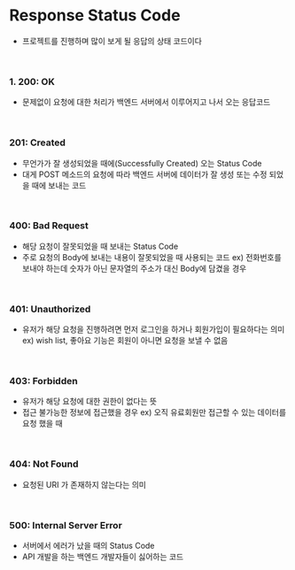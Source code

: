 # Response Status Code
- 프로젝트를 진행하며 많이 보게 될 응답의 상태 코드이다

<br>

### 1. 200: OK
- 문제없이 요청에 대한 처리가 백엔드 서버에서 이루어지고 나서 오는 응답코드

<br>

### 201: Created
- 무언가가 잘 생성되었을 때에(Successfully Created) 오는 Status Code
- 대게 POST 메소드의 요청에 따라 백엔드 서버에 데이터가 잘 생성 또는 수정 되었을 때에 보내는 코드

<br>

### 400: Bad Request
- 해당 요청이 잘못되었을 때 보내는 Status Code
- 주로 요청의 Body에 보내는 내용이 잘못되었을 때 사용되는 코드 
ex) 전화번호를 보내야 하는데 숫자가 아닌 문자열의 주소가 대신 Body에 담겼을 경우

<br>

### 401: Unauthorized
- 유저가 해당 요청을 진행하려면 먼저 로그인을 하거나 회원가입이 필요하다는 의미 
ex) wish list, 좋아요 기능은 회원이 아니면 요청을 보낼 수 없음

<br>

### 403: Forbidden
- 유저가 해당 요청에 대한 권한이 없다는 뜻
- 접근 불가능한 정보에 접근했을 경우
ex) 오직 유료회원만 접근할 수 있는 데이터를 요청 했을 때

<br>

### 404: Not Found
- 요청된 URI 가 존재하지 않는다는 의미

<br>

### 500: Internal Server Error
- 서버에서 에러가 났을 때의 Status Code
- API 개발을 하는 백엔드 개발자들이 싫어하는 코드
